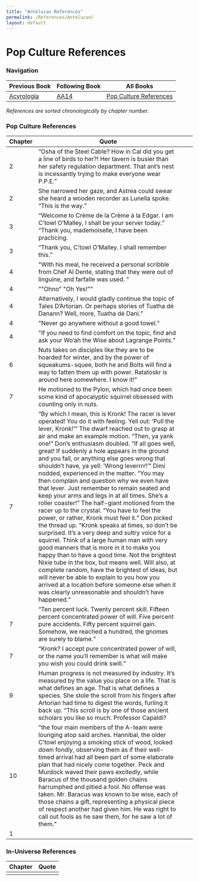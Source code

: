 ```yaml
---
title: "Antelucan References"
permalink: /References/Antelucan/
layout: default
---
```


# Pop Culture References

### Navigation
| Previous Book   | Following Book    | All Books                  |
| ------------ | -------------| ----------------------- |
| [Acyrologia](Acyrologia.md) | [AA14](AA14.md) | [Pop Culture References](../PopCultureReferences.md)                               |


_References are sorted chronologically by chapter number._

### Pop Culture References

| Chapter | Quote                                                                                                                                                                                                                                                                                                                                                                                                                                                                                                                                                                                                                                                                                                                                                                                                                                                                                                                                                                                                                                                                                                                                                                                                                                                                    |     |     |
| ------- | ------------------------------------------------------------------------------------------------------------------------------------------------------------------------------------------------------------------------------------------------------------------------------------------------------------------------------------------------------------------------------------------------------------------------------------------------------------------------------------------------------------------------------------------------------------------------------------------------------------------------------------------------------------------------------------------------------------------------------------------------------------------------------------------------------------------------------------------------------------------------------------------------------------------------------------------------------------------------------------------------------------------------------------------------------------------------------------------------------------------------------------------------------------------------------------------------------------------------------------------------------------------------ | --- | --- |
| 2       | “Osha of the Steel Cable? How in Cal did you get a line of birds to her?! Her tavern is busier than her safety regulation department. That ant’s nest is incessantly trying to make everyone wear P.P.E.”                                                                                                                                                                                                                                                                                                                                                                                                                                                                                                                                                                                                                                                                                                                                                                                                                                                                                                                                                                                                                                                                |     |     |
| 2       | She narrowed her gaze, and Astrea could swear she heard a wooden recorder as Lunella spoke. “This is the way.”                                                                                                                                                                                                                                                                                                                                                                                                                                                                                                                                                                                                                                                                                                                                                                                                                                                                                                                                                                                                                                                                                                                                                           |     |     |
| 3       | “Welcome to Crème de la Crème à la Edgar. I am C’towl O’Malley, I shall be your server today.” “Thank you, mademoiselle, I have been practicing.                                                                                                                                                                                                                                                                                                                                                                                                                                                                                                                                                                                                                                                                                                                                                                                                                                                                                                                                                                                                                                                                                                                         |     |     |
| 3       | “Thank you, C’towl O’Malley. I shall remember this.”                                                                                                                                                                                                                                                                                                                                                                                                                                                                                                                                                                                                                                                                                                                                                                                                                                                                                                                                                                                                                                                                                                                                                                                                                     |     |     |
| 4       | "With his meal, he received a personal scribble from Chef Al Dente, stating that they were out of linguine, and farfalle was used. "                                                                                                                                                                                                                                                                                                                                                                                                                                                                                                                                                                                                                                                                                                                                                                                                                                                                                                                                                                                                                                                                                                                                     |     |     |
| 4       | ""Ohno" "Oh Yes!""                                                                                                                                                                                                                                                                                                                                                                                                                                                                                                                                                                                                                                                                                                                                                                                                                                                                                                                                                                                                                                                                                                                                                                                                                                                       |     |     |
| 4       | Alternatively, I would gladly continue the topic of Tales D’Artorian. Or perhaps stories of Tuatha dé Danann? Well, more, Tuatha dé Dani.”                                                                                                                                                                                                                                                                                                                                                                                                                                                                                                                                                                                                                                                                                                                                                                                                                                                                                                                                                                                                                                                                                                                               |     |     |
| 4       | "Never go anywhere without a good towel."                                                                                                                                                                                                                                                                                                                                                                                                                                                                                                                                                                                                                                                                                                                                                                                                                                                                                                                                                                                                                                                                                                                                                                                                                                |     |     |
| 4       | "If you need to find comfort on the topic, find and ask your Wo’ah the Wise about Lagrange Points.”                                                                                                                                                                                                                                                                                                                                                                                                                                                                                                                                                                                                                                                                                                                                                                                                                                                                                                                                                                                                                                                                                                                                                                      |     |     |
| 6       | Nuts takes on disciples like they are to be hoarded for winter, and by the power of squeakums-squee, both he and Bolts will find a way to fatten them up with power. Ratatoskr is around here somewhere. I know it!”                                                                                                                                                                                                                                                                                                                                                                                                                                                                                                                                                                                                                                                                                                                                                                                                                                                                                                                                                                                                                                                     |     |     |
| 7       | He motioned to the Pylon, which had once been some kind of apocalyptic squirrel obsessed with counting only in nuts.                                                                                                                                                                                                                                                                                                                                                                                                                                                                                                                                                                                                                                                                                                                                                                                                                                                                                                                                                                                                                                                                                                                                                     |     |     |
| 7       | “By which I mean, this is Kronk! The racer is lever operated! You do it with feeling. Yell out: ‘Pull the lever, Kronk!’” The dwarf reached out to grasp at air and make an example motion. “Then, ya yank one!” Don’s enthusiasm doubled. “If all goes well, great! If suddenly a hole appears in the ground and you fall, or anything else goes wrong that shouldn’t have, ya yell: ‘Wrong leverrrr!’” Dimi nodded, experienced in the matter. “You may then complain and question why we even have that lever. Just remember to remain seated and keep your arms and legs in at all times. She’s a roller coaster!” The half-giant motioned from the racer up to the crystal. “You have to feel the power, or rather, Kronk must feel it.” Don picked the thread up. “Kronk speaks at times, so don’t be surprised. It’s a very deep and sultry voice for a squirrel. Think of a large human man with very good manners that is more in it to make you happy than to have a good time. Not the brightest Nixie tube in the box, but means well. Will also, at complete random, have the brightest of ideas, but will never be able to explain to you how you arrived at a location before someone else when it was clearly unreasonable and shouldn’t have happened.” |     |     |
| 7       | “Ten percent luck. Twenty percent skill. Fifteen percent concentrated power of will. Five percent pure accidents. Fifty percent squirrel gain. Somehow, we reached a hundred, the gnomes are surely to blame.”                                                                                                                                                                                                                                                                                                                                                                                                                                                                                                                                                                                                                                                                                                                                                                                                                                                                                                                                                                                                                                                           |     |     |
| 7       | “Kronk? I accept pure concentrated power of will, or the name you’ll remember is what will make you wish you could drink swill.”                                                                                                                                                                                                                                                                                                                                                                                                                                                                                                                                                                                                                                                                                                                                                                                                                                                                                                                                                                                                                                                                                                                                         |     |     |
| 9       | Human progress is not measured by industry. It’s measured by the value you place on a life. That is what defines an age. That is what defines a species. She stole the scroll from his fingers after Artorian had time to digest the words, furling it back up. “This scroll is by one of those ancient scholars you like so much. Professor Capaldi?                                                                                                                                                                                                                                                                                                                                                                                                                                                                                                                                                                                                                                                                                                                                                                                                                                                                                                                    |     |     |
| 10      | "the four main members of the A-team were lounging atop said arches. Hannibal, the older C’towl enjoying a smoking stick of wood, looked down fondly, observing them as if their well-timed arrival had all been part of some elaborate plan that had nicely come together. Peck and Murdock waved their paws excitedly, while Baracus of the thousand golden chains harrumphed and pitied a fool. No offense was taken. Mr. Baracus was known to be wise, each of those chains a gift, representing a physical piece of respect another had given him. He was right to call out fools as he saw them, for he saw a lot of them."                                                                                                                                                                                                                                                                                                                                                                                                                                                                                                                                                                                                                                        |     |     |
| 1        |                                                                                                                                                                                                                                                                                                                                                                                                                                                                                                                                                                                                                                                                                                                                                                                                                                                                                                                                                                                                                                                                                                                                                                                                                                                                          |     |     |


### In-Universe References

| Chapter | Quote                                                                                                                                                                                                                                                                                                                                                                                                                                                                                                                                                                                                                                                                                                                                                                                                                                                                                                                                                                                                                                                                                                                                                                                    |
| ------- | ----------------------------------------------------------------- |
|        |                                                                                                                                                                                                                                                                                                                                                                                                                                                                                                                                                                                                                                                                                                                                                                                                                                            |
